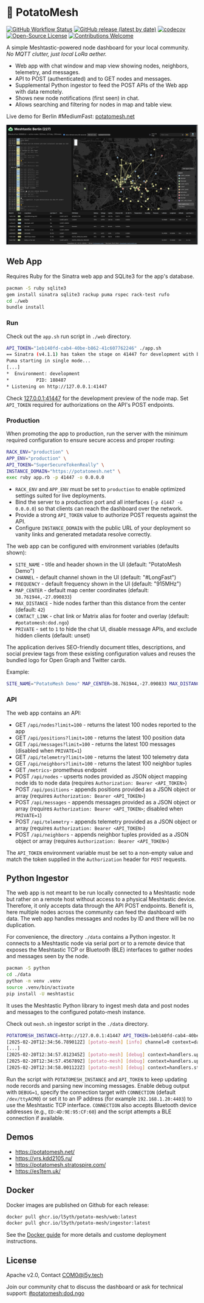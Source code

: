 # 🥔 PotatoMesh

[![GitHub Workflow Status](https://img.shields.io/github/actions/workflow/status/l5yth/potato-mesh/ruby.yml?branch=main)](https://github.com/l5yth/potato-mesh/actions)
[![GitHub release (latest by date)](https://img.shields.io/github/v/release/l5yth/potato-mesh)](https://github.com/l5yth/potato-mesh/releases)
[![codecov](https://codecov.io/gh/l5yth/potato-mesh/branch/main/graph/badge.svg?token=FS7252JVZT)](https://codecov.io/gh/l5yth/potato-mesh)
[![Open-Source License](https://img.shields.io/github/license/l5yth/potato-mesh)](LICENSE)
[![Contributions Welcome](https://img.shields.io/badge/contributions-welcome-brightgreen.svg?style=flat)](https://github.com/l5yth/potato-mesh/issues)

A simple Meshtastic-powered node dashboard for your local community. _No MQTT clutter, just local LoRa aether._

* Web app with chat window and map view showing nodes, neighbors, telemetry, and messages.
* API to POST (authenticated) and to GET nodes and messages.
* Supplemental Python ingestor to feed the POST APIs of the Web app with data remotely.
* Shows new node notifications (first seen) in chat.
* Allows searching and filtering for nodes in map and table view.

Live demo for Berlin #MediumFast: [potatomesh.net](https://potatomesh.net)

![screenshot of the fourth version](./scrot-0.4.png)

## Web App

Requires Ruby for the Sinatra web app and SQLite3 for the app's database.

```bash
pacman -S ruby sqlite3
gem install sinatra sqlite3 rackup puma rspec rack-test rufo
cd ./web
bundle install
```

### Run

Check out the `app.sh` run script in `./web` directory.

```bash
API_TOKEN="1eb140fd-cab4-40be-b862-41c607762246" ./app.sh
== Sinatra (v4.1.1) has taken the stage on 41447 for development with backup from Puma
Puma starting in single mode...
[...]
*  Environment: development
*          PID: 188487
* Listening on http://127.0.0.1:41447
```

Check [127.0.0.1:41447](http://127.0.0.1:41447/) for the development preview
of the node map. Set `API_TOKEN` required for authorizations on the API's POST endpoints.

### Production

When promoting the app to production, run the server with the minimum required
configuration to ensure secure access and proper routing:

```bash
RACK_ENV="production" \
APP_ENV="production" \
API_TOKEN="SuperSecureTokenReally" \
INSTANCE_DOMAIN="https://potatomesh.net" \
exec ruby app.rb -p 41447 -o 0.0.0.0
```

* `RACK_ENV` and `APP_ENV` must be set to `production` to enable optimized
  settings suited for live deployments.
* Bind the server to a production port and all interfaces (`-p 41447 -o 0.0.0.0`)
  so that clients can reach the dashboard over the network.
* Provide a strong `API_TOKEN` value to authorize POST requests against the API.
* Configure `INSTANCE_DOMAIN` with the public URL of your deployment so vanity
  links and generated metadata resolve correctly.

The web app can be configured with environment variables (defaults shown):

* `SITE_NAME` - title and header shown in the UI (default: "PotatoMesh Demo")
* `CHANNEL` - default channel shown in the UI (default: "#LongFast")
* `FREQUENCY` - default frequency shown in the UI (default: "915MHz")
* `MAP_CENTER` - default map center coordinates (default: `38.761944,-27.090833`)
* `MAX_DISTANCE` - hide nodes farther than this distance from the center (default: `42`)
* `CONTACT_LINK` - chat link or Matrix alias for footer and overlay (default: `#potatomesh:dod.ngo`)
* `PRIVATE` - set to `1` to hide the chat UI, disable message APIs, and exclude hidden clients (default: unset)

The application derives SEO-friendly document titles, descriptions, and social
preview tags from these existing configuration values and reuses the bundled
logo for Open Graph and Twitter cards.

Example:

```bash
SITE_NAME="PotatoMesh Demo" MAP_CENTER=38.761944,-27.090833 MAX_DISTANCE=42 CONTACT_LINK="#potatomesh:dod.ngo" ./app.sh
```

### API

The web app contains an API:

* GET `/api/nodes?limit=100` - returns the latest 100 nodes reported to the app
* GET `/api/positions?limit=100` - returns the latest 100 position data
* GET `/api/messages?limit=100` - returns the latest 100 messages (disabled when `PRIVATE=1`)
* GET `/api/telemetry?limit=100` - returns the latest 100 telemetry data
* GET `/api/neighbors?limit=100` - returns the latest 100 neighbor tuples
* GET `/metrics`- prometheus endpoint
* POST `/api/nodes` - upserts nodes provided as JSON object mapping node ids to node data (requires `Authorization: Bearer <API_TOKEN>`)
* POST `/api/positions` - appends positions provided as a JSON object or array (requires `Authorization: Bearer <API_TOKEN>`)
* POST `/api/messages` - appends messages provided as a JSON object or array (requires `Authorization: Bearer <API_TOKEN>`; disabled when `PRIVATE=1`)
* POST `/api/telemetry` - appends telemetry provided as a JSON object or array (requires `Authorization: Bearer <API_TOKEN>`)
* POST `/api/neighbors` - appends neighbor tuples provided as a JSON object or array (requires `Authorization: Bearer <API_TOKEN>`)

The `API_TOKEN` environment variable must be set to a non-empty value and match the token supplied in the `Authorization` header for `POST` requests.

## Python Ingestor

The web app is not meant to be run locally connected to a Meshtastic node but rather
on a remote host without access to a physical Meshtastic device. Therefore, it only
accepts data through the API POST endpoints. Benefit is, here multiple nodes across the
community can feed the dashboard with data. The web app handles messages and nodes
by ID and there will be no duplication.

For convenience, the directory `./data` contains a Python ingestor. It connects to a
Meshtastic node via serial port or to a remote device that exposes the Meshtastic TCP
or Bluetooth (BLE) interfaces to gather nodes and messages seen by the node.

```bash
pacman -S python
cd ./data
python -m venv .venv
source .venv/bin/activate
pip install -U meshtastic
```

It uses the Meshtastic Python library to ingest mesh data and post nodes and messages
to the configured potato-mesh instance.

Check out `mesh.sh` ingestor script in the `./data` directory.

```bash
POTATOMESH_INSTANCE=http://127.0.0.1:41447 API_TOKEN=1eb140fd-cab4-40be-b862-41c607762246 CONNECTION=/dev/ttyACM0 DEBUG=1 ./mesh.sh
[2025-02-20T12:34:56.789012Z] [potato-mesh] [info] channel=0 context=daemon.main port='41447' target='http://127.0.0.1' Mesh daemon starting
[...]
[2025-02-20T12:34:57.012345Z] [potato-mesh] [debug] context=handlers.upsert_node node_id=!849b7154 short_name='7154' long_name='7154' Queued node upsert payload
[2025-02-20T12:34:57.456789Z] [potato-mesh] [debug] context=handlers.upsert_node node_id=!ba653ae8 short_name='3ae8' long_name='3ae8' Queued node upsert payload
[2025-02-20T12:34:58.001122Z] [potato-mesh] [debug] context=handlers.store_packet_dict channel=0 from_id='!9ee71c38' payload='Guten Morgen!' to_id='^all' Queued message payload
```

Run the script with `POTATOMESH_INSTANCE` and `API_TOKEN` to keep updating
node records and parsing new incoming messages. Enable debug output with `DEBUG=1`,
specify the connection target with `CONNECTION` (default `/dev/ttyACM0`) or set it to
an IP address (for example `192.168.1.20:4403`) to use the Meshtastic TCP
interface. `CONNECTION` also accepts Bluetooth device addresses (e.g.,
`ED:4D:9E:95:CF:60`) and the script attempts a BLE connection if available.

## Demos

* <https://potatomesh.net/>
* <https://vrs.kdd2105.ru/>
* <https://potatomesh.stratospire.com/>
* <https://es1tem.uk/>

## Docker

Docker images are published on Github for each release:

```bash
docker pull ghcr.io/l5yth/potato-mesh/web:latest
docker pull ghcr.io/l5yth/potato-mesh/ingestor:latest
```

See the [Docker guide](DOCKER.md) for more details and custome deployment instructions.

## License

Apache v2.0, Contact <COM0@l5y.tech>

Join our community chat to discuss the dashboard or ask for technical support:
[#potatomesh:dod.ngo](https://matrix.to/#/#potatomesh:dod.ngo)
